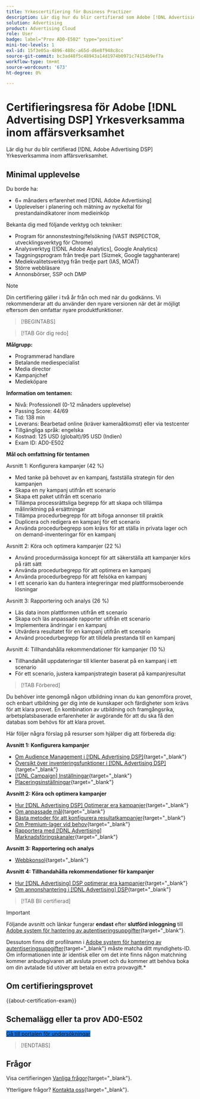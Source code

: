 ```yaml
---
title: Yrkescertifiering för Business Practizer
description: Lär dig hur du blir certifierad som Adobe [!DNL Advertising DSP] Yrkesverksamma inom affärsverksamhet.
solution: Advertising
product: Advertising Cloud
role: User
badge: label="Prov AD0-E502" type="positive"
mini-toc-levels: 1
exl-id: 15f3e05a-4896-488c-a65d-d6e8f948c8cc
source-git-commit: bc3ad48f5c48943a14d1974b0971c74154b9ef7a
workflow-type: tm+mt
source-wordcount: '673'
ht-degree: 0%

---
```


# Certifieringsresa för Adobe [!DNL Advertising DSP] Yrkesverksamma inom affärsverksamhet

Lär dig hur du blir certifierad [!DNL Adobe Advertising DSP] Yrkesverksamma inom affärsverksamhet.

## Minimal upplevelse

Du borde ha:

* 6+ månaders erfarenhet med [!DNL Adobe Advertising]
* Upplevelser i planering och mätning av nyckeltal för prestandaindikatorer inom medieinköp

Bekanta dig med följande verktyg och tekniker:

* Program för annonstestning/felsökning (VAST INSPECTOR, utvecklingsverktyg för Chrome)
* Analysverktyg ([!DNL Adobe Analytics], Google Analytics)
* Taggningsprogram från tredje part (Sizmek, Google tagghanterare)
* Mediekvalitetsverktyg från tredje part (IAS, MOAT)
* Större webbläsare
* Annonsbörser, SSP och DMP

>[!NOTE]
>
>Din certifiering gäller i två år från och med när du godkänns. Vi rekommenderar att du använder den nyare versionen när det är möjligt eftersom den omfattar nyare produktfunktioner.

>[!BEGINTABS]

>[!TAB Gör dig redo]

**Målgrupp:**

* Programmerad handlare
* Betalande mediespecialist
* Media director
* Kampanjchef
* Medieköpare

**Information om tentamen:**

* Nivå: Professionell (0-12 månaders upplevelse)
* Passing Score: 44/69
* Tid: 138 min
* Leverans: Bearbetad online (kräver kameraåtkomst) eller via testcenter
* Tillgängliga språk: engelska
* Kostnad: 125 USD (globalt)/95 USD (Indien)
* Exam ID: AD0-E502

**Mål och omfattning för tentamen**

Avsnitt 1: Konfigurera kampanjer (42 %)

* Med tanke på behovet av en kampanj, fastställa strategin för den kampanjen
* Skapa en ny kampanj utifrån ett scenario
* Skapa ett paket utifrån ett scenario
* Tillämpa processrättsliga begrepp för att skapa och tillämpa målinriktning på ersättningar
* Tillämpa procedurbegrepp för att bifoga annonser till praktik
* Duplicera och redigera en kampanj för ett scenario
* Använda procedurbegrepp som krävs för att ställa in privata lager och on demand-inventeringar för en kampanj

Avsnitt 2: Köra och optimera kampanjer (22 %)

* Använd procedurmässiga koncept för att säkerställa att kampanjer körs på rätt sätt
* Använda procedurbegrepp för att optimera en kampanj
* Använda procedurbegrepp för att felsöka en kampanj
* I ett scenario kan du hantera integreringar med plattformsoberoende lösningar

Avsnitt 3: Rapportering och analys (26 %)

* Läs data inom plattformen utifrån ett scenario
* Skapa och läs anpassade rapporter utifrån ett scenario
* Implementera ändringar i en kampanj
* Utvärdera resultatet för en kampanj utifrån ett scenario
* Använd procedurbegrepp för att tilldela prestanda till en kampanj

Avsnitt 4: Tillhandahålla rekommendationer för kampanjer (10 %)

* Tillhandahåll uppdateringar till klienter baserat på en kampanj i ett scenario
* För ett scenario, justera kampanjstrategin baserat på kampanjresultat

>[!TAB Förbered]

Du behöver inte genomgå någon utbildning innan du kan genomföra provet, och enbart utbildning ger dig inte de kunskaper och färdigheter som krävs för att klara provet. En kombination av utbildning och framgångsrika, arbetsplatsbaserade erfarenheter är avgörande för att du ska få den databas som behövs för att klara provet.

Här följer några förslag på resurser som hjälper dig att förbereda dig:

**Avsnitt 1: Konfigurera kampanjer**


* [Om Audience Management i [!DNL Advertising DSP]](https://experienceleague.adobe.com/docs/advertising/dsp/audiences/audience-about.html){target="_blank"}
* [Översikt över inventeringsfunktioner i [!DNL Advertising DSP]](https://experienceleague.adobe.com/docs/advertising/dsp/inventory/inventory-overview.html){target="_blank"}
* [[!DNL Campaign] Inställningar](https://experienceleague.adobe.com/docs/advertising/dsp/campaign-management/campaigns/campaign-settings.html){target="_blank"}
* [Placeringsinställningar](https://experienceleague.adobe.com/docs/advertising/dsp/campaign-management/placements/placement-settings.html){target="_blank"}

**Avsnitt 2: Köra och optimera kampanjer**

* [Hur [!DNL Advertising DSP] Optimerar era kampanjer](https://experienceleague.adobe.com/docs/advertising/dsp/optimization/optimization-how-dsp-optimizes-campaigns.html){target="_blank"}
* [Om anpassade mål](https://experienceleague.adobe.com/docs/advertising/dsp/optimization/custom-goals/custom-goal-about.html){target="_blank"}
* [Bästa metoder för att konfigurera resultatkampanjer](https://experienceleague.adobe.com/docs/advertising/dsp/optimization/campaign-best-practices-performance.html){target="_blank"}
* [Om Premium-lager vid behov](https://experienceleague.adobe.com/docs/advertising/dsp/inventory/on-demand/on-demand-inventory-about.html){target="_blank"}
* [Rapportera med [!DNL Advertising] Marknadsföringskanaler](https://experienceleague.adobe.com/docs/analytics-learn/tutorials/integrations/ad-cloud/reporting-with-advertising-cloud-marketing-channels.html){target="_blank"}

**Avsnitt 3: Rapportering och analys**

* [Webbkonsol](https://experienceleague.adobe.com/docs/experience-manager-65/deploying/configuring/web-console.html){target="_blank"}

**Avsnitt 4: Tillhandahålla rekommendationer för kampanjer**

* [Hur [!DNL Advertising] DSP optimerar era kampanjer](https://experienceleague.adobe.com/docs/advertising/dsp/optimization/optimization-how-dsp-optimizes-campaigns.html){target="_blank"}
* [Om annonshantering i [!DNL Advertising] DSP](https://experienceleague.adobe.com/docs/advertising/dsp/campaign-management/ads/ad-about.html){target="_blank"}

>[!TAB Bli certifierad]

>[!IMPORTANT]
>
>Följande avsnitt och länkar fungerar **endast**  efter **slutförd inloggning** till [Adobe system för hantering av autentiseringsuppgifter](https://www.certmetrics.com/adobe){target="_blank"}.
>
>Dessutom finns ditt profilnamn i [Adobe system för hantering av autentiseringsuppgifter](https://www.certmetrics.com/adobe){target="_blank"} måste matcha ditt myndighets-ID. Om informationen inte är identisk eller om det inte finns någon matchning kommer anbudsgivaren att avsluta provet och du kommer att behöva boka om din avtalade tid utöver att betala en extra provavgift.*

## Om certifieringsprovet

{{about-certification-exam}}

## Schemalägg eller ta prov AD0-E502

<a href="https://www.certmetrics.com/adobe/candidate/examity_sso.aspx?eid=AD0-E502" target="_blank" class="spectrum-Button spectrum-Button--fill spectrum-Button--accent spectrum-Button--sizeM is-margin-bottom-big-big at-element-click-tracking" style="background-color:#1473E6">

<span class="spectrum-Button-label has-no-wrap">
   Gå till portalen för undersökningar
</span>
</a>

>[!ENDTABS]

## Frågor

Visa certifieringen [Vanliga frågor](https://experienceleague.adobe.com/docs/certification/certification/faq.html){target="_blank"}.

Ytterligare frågor? [Kontakta oss](mailto:certif@adobe.com){target="_blank"}.
